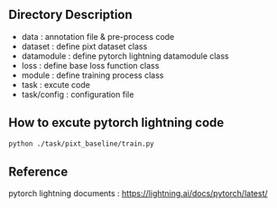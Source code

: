 ## Directory Description
- data : annotation file & pre-process code
- dataset : define pixt dataset class
- datamodule : define pytorch lightning datamodule class
- loss : define base loss function class
- module : define training process class
- task : excute code
- task/config : configuration file

## How to excute pytorch lightning code
```bash
python ./task/pixt_baseline/train.py
```
## Reference
pytorch lightning documents : <https://lightning.ai/docs/pytorch/latest/>